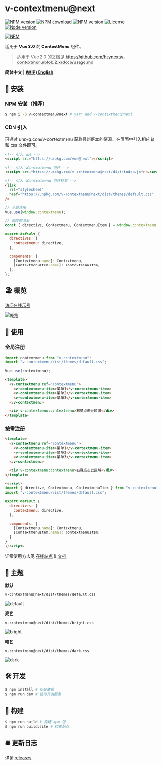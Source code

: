 # v-contextmenu@next

[![NPM version][badge-npm-version]][url-npm]
[![NPM download][badge-npm-download]][url-npm]
[![NPM version][badge-language]][url-github]
![License][badge-license]
[![Node version][badge-node-version]][url-npm]

[![NPM][image-npm]][url-npm]

适用于 **Vue 3.0** 的 **ContextMenu** 组件。

> 适用于 Vue 2.0 的文档见 https://github.com/heynext/v-contextmenu/blob/2.x/docs/usage.md

**简体中文 | [(WIP) English](./README_EN.md)**

## 🚀 安装

### NPM 安装（推荐）

```bash
$ npm i -S v-contextmenu@next # yarn add v-contextmenu@next
```

### CDN 引入

可通过 [unpkg.com/v-contextmenu](https://unpkg.com/v-contextmenu@next/) 获取最新版本的资源，在页面中引入相应 js 和 css 文件即可。

```html
<!-- 引入 Vue -->
<script src="https://unpkg.com/vue@next"></script>

<!-- 引入 VContextmenu 组件 -->
<script src="https://unpkg.com/v-contextmenu@next/dist/index.js"></script>

<!-- 引入 VContextmenu 组件样式 -->
<link
  rel="stylesheet"
  href="https://unpkg.com/v-contextmenu@next/dist/themes/default.css"
/>
```

```javascript
// 全局注册
Vue.use(window.contextmenu);

// 或按需注册
const { directive, Contextmenu, ContextmenuItem } = window.contextmenu;

export default {
  directives: {
    contextmenu: directive,
  },

  components: {
    [Contextmenu.name]: Contextmenu,
    [ContextmenuItem.name]: ContextmenuItem,
  },
};
```

## 🏖 概览

[访问在线示例](https://heynext.github.io/v-contextmenu)

![概览](./docs/images/gallery.jpg)

## 🎏 使用

### 全局注册

```javascript
import contextmenu from "v-contextmenu";
import "v-contextmenu/dist/themes/default.css";

Vue.use(contextmenu);
```

```html
<template>
  <v-contextmenu ref="contextmenu">
    <v-contextmenu-item>菜单1</v-contextmenu-item>
    <v-contextmenu-item>菜单2</v-contextmenu-item>
    <v-contextmenu-item>菜单3</v-contextmenu-item>
  </v-contextmenu>

  <div v-contextmenu:contextmenu>右键点击此区域</div>
</template>
```

### 按需注册

```HTML
<template>
  <v-contextmenu ref="contextmenu">
    <v-contextmenu-item>菜单1</v-contextmenu-item>
    <v-contextmenu-item>菜单2</v-contextmenu-item>
    <v-contextmenu-item>菜单3</v-contextmenu-item>
  </v-contextmenu>

  <div v-contextmenu:contextmenu>右键点击此区域</div>
</template>

<script>
import { directive, Contextmenu, ContextmenuItem } from "v-contextmenu";
import "v-contextmenu/dist/themes/default.css";

export default {
  directives: {
    contextmenu: directive,
  },

  components: {
    [Contextmenu.name]: Contextmenu,
    [ContextmenuItem.name]: ContextmenuItem,
  }
}
</script>
```

详细使用方法见 [在线站点][url-homepage] & [文档](./docs/usage.md)

## 🎨 主题

**默认**

`v-contextmenu@next/dist/themes/default.css`

![default](./docs/images/default.jpg)

**亮色**

`v-contextmenu@next/dist/themes/bright.css`

![bright](./docs/images/bright.jpg)

**暗色**

`v-contextmenu@next/dist/themes/dark.css`

![dark](./docs/images/dark.jpg)

## 🛠 开发

```bash
$ npm install # 安装依赖
$ npm run dev # 启动开发服务
```

## 🤖 构建

```bash
$ npm run build # 构建 npm 包
$ npm run build:site # 构建站点
```

## 🛎 更新日志

详见 [releases][url-releases]

[badge-npm-version]: https://img.shields.io/npm/v/v-contextmenu/next
[badge-language]: https://img.shields.io/github/languages/top/heynext/v-contextmenu
[badge-node-version]: https://img.shields.io/node/v/v-contextmenu/next
[badge-npm-download]: https://img.shields.io/npm/dt/v-contextmenu
[badge-license]: https://img.shields.io/github/license/heynext/v-contextmenu.svg
[url-npm]: https://npmjs.org/package/v-contextmenu
[url-dependencies]: https://david-dm.org/vkbansal/v-contextmenu
[url-releases]: https://github.com/heynext/v-contextmenu/releases
[url-github]: https://github.com/heynext/v-contextmenu
[url-homepage]: https://heynext.github.io/v-contextmenu
[image-npm]: https://nodei.co/npm/v-contextmenu.png
